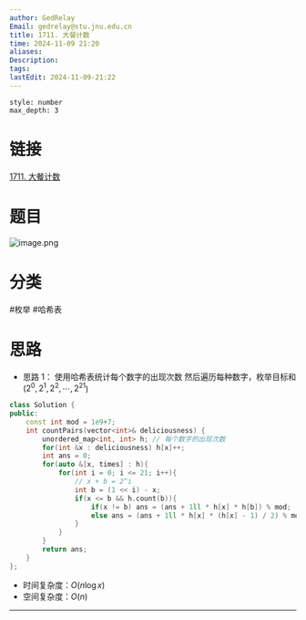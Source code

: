 ```yaml
---
author: GedRelay
Email: gedrelay@stu.jnu.edu.cn
title: 1711. 大餐计数
time: 2024-11-09 21:20
aliases: 
Description: 
tags: 
lastEdit: 2024-11-09-21:22
---
```


```toc
style: number
max_depth: 3
```

# 链接
[1711. 大餐计数](https://leetcode.cn/problems/count-good-meals/) 

# 题目
![image.png](https://ged-pic-bed.oss-cn-guangzhou.aliyuncs.com/img/202411092120640.png)


# 分类
#枚举 #哈希表 

# 思路
- 思路 1：
使用哈希表统计每个数字的出现次数
然后遍历每种数字，枚举目标和 (${2^{0} ,2^{1} ,2^{2} ,\cdots ,2^{21}  }$)


```cpp
class Solution {
public:
    const int mod = 1e9+7;
    int countPairs(vector<int>& deliciousness) {
        unordered_map<int, int> h; // 每个数字的出现次数
        for(int &x : deliciousness) h[x]++;
        int ans = 0;
        for(auto &[x, times] : h){
            for(int i = 0; i <= 21; i++){
                // x + b = 2^i
                int b = (1 << i) - x;
                if(x <= b && h.count(b)){
                    if(x != b) ans = (ans + 1ll * h[x] * h[b]) % mod;
                    else ans = (ans + 1ll * h[x] * (h[x] - 1) / 2) % mod;
                }
            }
        }
        return ans;
    }
};
```


- 时间复杂度：${O\left( n\log x \right)  }$ 
- 空间复杂度：${O\left( n \right)  }$ 


---

